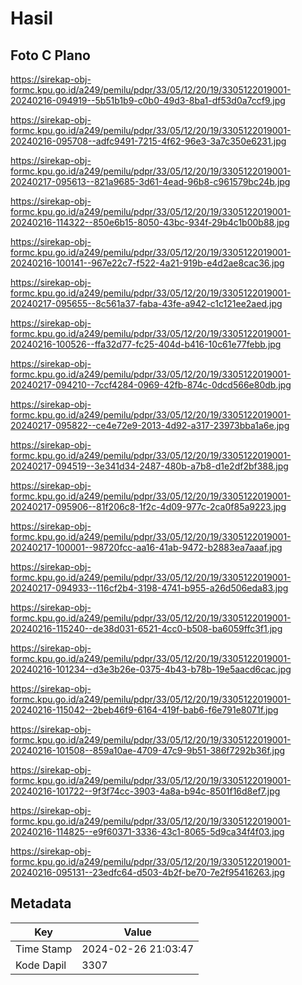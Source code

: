 # Hasil

## Foto C Plano

https://sirekap-obj-formc.kpu.go.id/a249/pemilu/pdpr/33/05/12/20/19/3305122019001-20240216-094919--5b51b1b9-c0b0-49d3-8ba1-df53d0a7ccf9.jpg

https://sirekap-obj-formc.kpu.go.id/a249/pemilu/pdpr/33/05/12/20/19/3305122019001-20240216-095708--adfc9491-7215-4f62-96e3-3a7c350e6231.jpg

https://sirekap-obj-formc.kpu.go.id/a249/pemilu/pdpr/33/05/12/20/19/3305122019001-20240217-095613--821a9685-3d61-4ead-96b8-c961579bc24b.jpg

https://sirekap-obj-formc.kpu.go.id/a249/pemilu/pdpr/33/05/12/20/19/3305122019001-20240216-114322--850e6b15-8050-43bc-934f-29b4c1b00b88.jpg

https://sirekap-obj-formc.kpu.go.id/a249/pemilu/pdpr/33/05/12/20/19/3305122019001-20240216-100141--967e22c7-f522-4a21-919b-e4d2ae8cac36.jpg

https://sirekap-obj-formc.kpu.go.id/a249/pemilu/pdpr/33/05/12/20/19/3305122019001-20240217-095655--8c561a37-faba-43fe-a942-c1c121ee2aed.jpg

https://sirekap-obj-formc.kpu.go.id/a249/pemilu/pdpr/33/05/12/20/19/3305122019001-20240216-100526--ffa32d77-fc25-404d-b416-10c61e77febb.jpg

https://sirekap-obj-formc.kpu.go.id/a249/pemilu/pdpr/33/05/12/20/19/3305122019001-20240217-094210--7ccf4284-0969-42fb-874c-0dcd566e80db.jpg

https://sirekap-obj-formc.kpu.go.id/a249/pemilu/pdpr/33/05/12/20/19/3305122019001-20240217-095822--ce4e72e9-2013-4d92-a317-23973bba1a6e.jpg

https://sirekap-obj-formc.kpu.go.id/a249/pemilu/pdpr/33/05/12/20/19/3305122019001-20240217-094519--3e341d34-2487-480b-a7b8-d1e2df2bf388.jpg

https://sirekap-obj-formc.kpu.go.id/a249/pemilu/pdpr/33/05/12/20/19/3305122019001-20240217-095906--81f206c8-1f2c-4d09-977c-2ca0f85a9223.jpg

https://sirekap-obj-formc.kpu.go.id/a249/pemilu/pdpr/33/05/12/20/19/3305122019001-20240217-100001--98720fcc-aa16-41ab-9472-b2883ea7aaaf.jpg

https://sirekap-obj-formc.kpu.go.id/a249/pemilu/pdpr/33/05/12/20/19/3305122019001-20240217-094933--116cf2b4-3198-4741-b955-a26d506eda83.jpg

https://sirekap-obj-formc.kpu.go.id/a249/pemilu/pdpr/33/05/12/20/19/3305122019001-20240216-115240--de38d031-6521-4cc0-b508-ba6059ffc3f1.jpg

https://sirekap-obj-formc.kpu.go.id/a249/pemilu/pdpr/33/05/12/20/19/3305122019001-20240216-101234--d3e3b26e-0375-4b43-b78b-19e5aacd6cac.jpg

https://sirekap-obj-formc.kpu.go.id/a249/pemilu/pdpr/33/05/12/20/19/3305122019001-20240216-115042--2beb46f9-6164-419f-bab6-f6e791e8071f.jpg

https://sirekap-obj-formc.kpu.go.id/a249/pemilu/pdpr/33/05/12/20/19/3305122019001-20240216-101508--859a10ae-4709-47c9-9b51-386f7292b36f.jpg

https://sirekap-obj-formc.kpu.go.id/a249/pemilu/pdpr/33/05/12/20/19/3305122019001-20240216-101722--9f3f74cc-3903-4a8a-b94c-8501f16d8ef7.jpg

https://sirekap-obj-formc.kpu.go.id/a249/pemilu/pdpr/33/05/12/20/19/3305122019001-20240216-114825--e9f60371-3336-43c1-8065-5d9ca34f4f03.jpg

https://sirekap-obj-formc.kpu.go.id/a249/pemilu/pdpr/33/05/12/20/19/3305122019001-20240216-095131--23edfc64-d503-4b2f-be70-7e2f95416263.jpg


## Metadata

| Key        | Value               |
| ---------- | ------------------- |
| Time Stamp | 2024-02-26 21:03:47 |
| Kode Dapil | 3307                |



